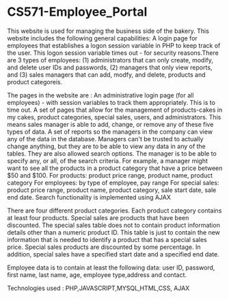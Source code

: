 CS571-Employee_Portal
=====================
This website is used for managing the business side of the bakery.
This website  includes the following general capabilities:
A login page for employees that establishes a logon session variable in PHP to keep track of the user. This logon session variable times out - for security reasons.There are 3 types of employees: (1) administrators that can only create, modify, and delete user IDs and passwords, (2) managers that only view reports, and (3) sales managers that can add, modfy, and delete, products and product categoreis.

The pages in the website are :
An administrative login page (for all employees) - with session variables to track them appropriately. This is to time out.
A set of pages that allow for the management of products-cakes in my cakes, product categories, special sales, users, and administrators. This means sales manager is able to add, change, or remove any of these five types of data. 
A set of reports so the managers in the company can view any of the data in the database. Managers can't be trusted to actually change anything, but they are to be able to view any data in any of the tables. They are also allowed search options. The manager is to be able to specify any, or all, of the search criteria. For example, a manager might want to see all the products in a product category that have a price between $50 and $100.
For products: product price range, product name, product category
For employees: by type of employee, pay range
For special sales: product price range, product name, product category, sale start date, sale end date.
Search functionality is implemented using AJAX

There are four different product categories. Each product category contains at least four products.
Special sales are products that have been discounted. The special sales table does not to contain product information details other than a numeric product ID. This table is just to contain the new information that is needed to identify a product that has a special sales price. Special sales products are discounted by some percentage. In addition, special sales have a specified start date and a specified end date.

Employee data is to contain at least the following data: user ID, password, first name, last name, age, employee type,address and contact.

Technologies used : PHP,JAVASCRIPT,MYSQL,HTML,CSS, AJAX
